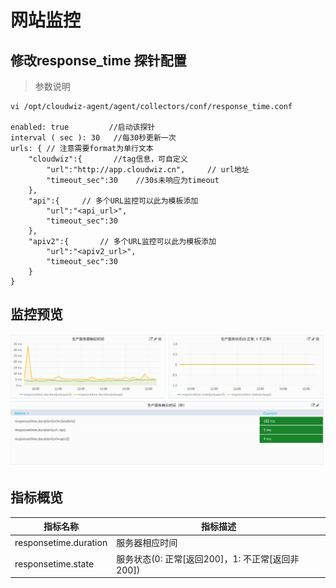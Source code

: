 # 网站监控

## 修改response_time 探针配置

> 参数说明

```
vi /opt/cloudwiz-agent/agent/collectors/conf/response_time.conf

enabled: true         //启动该探针
interval ( sec ): 30   //每30秒更新一次
urls: { // 注意需要format为单行文本
	"cloudwiz":{       //tag信息，可自定义
		"url":"http://app.cloudwiz.cn", 	// url地址
		"timeout_sec":30 	//30s未响应为timeout
	},
	"api":{		// 多个URL监控可以此为模板添加
		"url":"<api_url>",
		"timeout_sec":30
	},
	"apiv2":{		// 多个URL监控可以此为模板添加
		"url":"<apiv2_url>",
		"timeout_sec":30
	}
}
```



## 监控预览

![](/part4/images/response_time4.png)

## 指标概览

指标名称	| 指标描述
---|---
responsetime.duration | 服务器相应时间 
responsetime.state | 服务状态(0: 正常[返回200]，1: 不正常[返回非200]) 